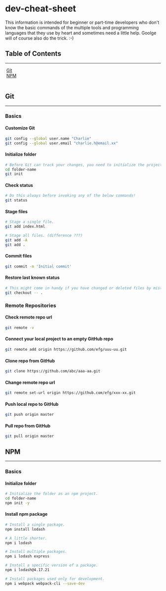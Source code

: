 # dev-cheat-sheet
This information is intended for beginner or part-time developers who don't know the basic commands of the multiple tools and programming languages that they use by heart and sometimes need a little help. Goolge will of course also do the trick. :-)

## Table of Contents
---
&nbsp;[Git](#git)</br>
&nbsp;[NPM](#npm)</br></br>

## Git
---
### Basics
#### Customize Git
```bash
git config --global user.name "Charlie"
git config --global user.email "charlie.h@email.xx"
```

#### Initialize folder
```bash
# Before Git can track your changes, you need to initialize the project folder.
cd folder-name
git init
```

#### Check status
```bash
# Do this always before invoking any of the below commands!
git status
```

#### Stage files
```bash
# Stage a single file.
git add index.html

# Stage all files. (difference ???)
git add -A
git add .
```

#### Commit files
```bash
git commit -m 'Initial commit'
```

#### Restore last known status
```bash
# This might come in handy if you have changed or deleted files by mistake or just want to revert your changes.
git checkout -- .
```

### Remote Repositories
#### Check remote repo url
```bash
git remote -v
```

#### Connect your local project to an empty GitHub repo
```bash
git remote add origin https://github.com/efg/uuu-uu.git
```

#### Clone repo from GitHub
```bash
git clone https://github.com/abc/aaa-aa.git
```

#### Change remote repo url
```bash
git remote set-url origin https://github.com/efg/xxx-xx.git
```

#### Push local repo to GitHub
```bash
git push origin master
```

#### Pull repo from GitHub
```bash
git pull origin master
```

## NPM
---
### Basics
#### Initialize folder
```bash
# Initialize the folder as an npm project.
cd folder-name
npm init -y
```

#### Install npm package
```bash
# Install a single package.
npm install lodash

# A little shorter.
npm i lodash

# Install multiple packages.
npm i lodash express

# Install a specific version of a package.
npm i lodash@4.17.21

# Install packages used only for development.
npm i webpack webpack-cli --save-dev
```